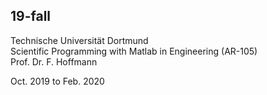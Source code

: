 ## 19-fall
Technische Universität Dortmund  
Scientific Programming with Matlab in Engineering (AR-105)  
Prof. Dr. F. Hoffmann  

Oct. 2019 to Feb. 2020
